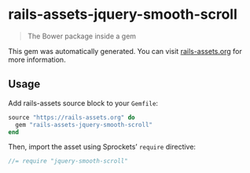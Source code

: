 # rails-assets-jquery-smooth-scroll

> The Bower package inside a gem

This gem was automatically generated. You can visit [rails-assets.org](https://rails-assets.org) for more information.

## Usage

Add rails-assets source block to your `Gemfile`:

```ruby
source "https://rails-assets.org" do
  gem "rails-assets-jquery-smooth-scroll"
end

```

Then, import the asset using Sprockets’ `require` directive:

```js
//= require "jquery-smooth-scroll"
```
